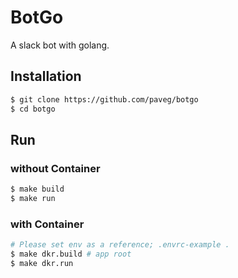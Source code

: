 BotGo
===

A slack bot with golang.

## Installation

```bash
$ git clone https://github.com/paveg/botgo
$ cd botgo
```

## Run

### without Container

```bash
$ make build
$ make run
```

### with Container

```bash
# Please set env as a reference; .envrc-example .
$ make dkr.build # app root
$ make dkr.run
```
